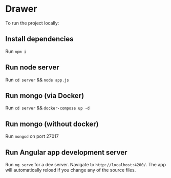 # Drawer

To run the project locally:

## Install dependencies

Run `npm i`

## Run node server

Run `cd server` && `node app.js`

## Run mongo (via Docker)

Run `cd server` && `docker-compose up -d`

## Run mongo (without docker)

Run `mongod` on port 27017

## Run Angular app development server

Run `ng serve` for a dev server. Navigate to `http://localhost:4200/`. The app will automatically reload if you change any of the source files.
